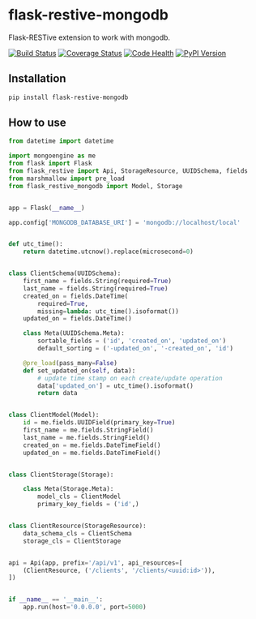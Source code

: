 # flask-restive-mongodb
Flask-RESTive extension to work with mongodb.

[![Build Status](https://travis-ci.org/left-join/flask-restive-mongodb.svg?branch=master)](https://travis-ci.org/left-join/flask-restive-mongodb)
[![Coverage Status](https://coveralls.io/repos/github/left-join/flask-restive-mongodb/badge.svg?branch=master)](https://coveralls.io/github/left-join/flask-restive-mongodb?branch=master)
[![Code Health](https://landscape.io/github/left-join/flask-restive-mongodb/master/landscape.svg?style=flat)](https://landscape.io/github/left-join/flask-restive-mongodb/master)
[![PyPI Version](https://img.shields.io/pypi/v/Flask-RESTive-MongoDB.svg)](https://pypi.python.org/pypi/Flask-RESTive-MongoDB)


## Installation

```bash
pip install flask-restive-mongodb
```

## How to use

```python
from datetime import datetime

import mongoengine as me
from flask import Flask
from flask_restive import Api, StorageResource, UUIDSchema, fields
from marshmallow import pre_load
from flask_restive_mongodb import Model, Storage


app = Flask(__name__)

app.config['MONGODB_DATABASE_URI'] = 'mongodb://localhost/local'


def utc_time():
    return datetime.utcnow().replace(microsecond=0)


class ClientSchema(UUIDSchema):
    first_name = fields.String(required=True)
    last_name = fields.String(required=True)
    created_on = fields.DateTime(
        required=True,
        missing=lambda: utc_time().isoformat())
    updated_on = fields.DateTime()

    class Meta(UUIDSchema.Meta):
        sortable_fields = ('id', 'created_on', 'updated_on')
        default_sorting = ('-updated_on', '-created_on', 'id')

    @pre_load(pass_many=False)
    def set_updated_on(self, data):
        # update time stamp on each create/update operation
        data['updated_on'] = utc_time().isoformat()
        return data


class ClientModel(Model):
    id = me.fields.UUIDField(primary_key=True)
    first_name = me.fields.StringField()
    last_name = me.fields.StringField()
    created_on = me.fields.DateTimeField()
    updated_on = me.fields.DateTimeField()


class ClientStorage(Storage):

    class Meta(Storage.Meta):
        model_cls = ClientModel
        primary_key_fields = ('id',)


class ClientResource(StorageResource):
    data_schema_cls = ClientSchema
    storage_cls = ClientStorage


api = Api(app, prefix='/api/v1', api_resources=[
    (ClientResource, ('/clients', '/clients/<uuid:id>')),
])


if __name__ == '__main__':
    app.run(host='0.0.0.0', port=5000)

```
